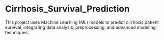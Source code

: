 # Cirrhosis_Survival_Prediction
This project uses Machine Learning (ML) models to predict cirrhosis patient survival, integrating data analysis, preprocessing, and advanced modeling techniques. 
